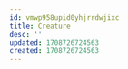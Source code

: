 ```yaml
---
id: vmwp958upid0yhjrrdwjixc
title: Creature
desc: ''
updated: 1708726724563
created: 1708726724563
---
```

